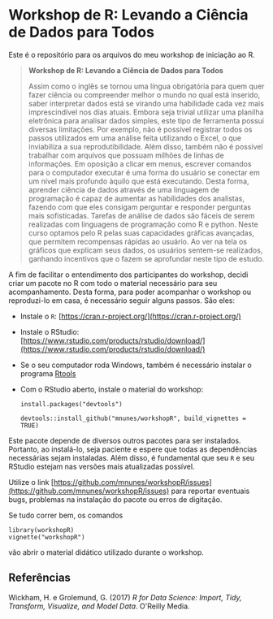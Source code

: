 # Workshop de R: Levando a Ciência de Dados para Todos

Este é o repositório para os arquivos do meu workshop de iniciação ao R.

> **Workshop de R: Levando a Ciência de Dados para Todos**
> 
> Assim como o inglês se tornou uma língua obrigatória para quem quer fazer ciência ou compreender melhor o mundo no qual está inserido, saber interpretar dados está se virando uma habilidade cada vez mais imprescindível nos dias atuais. Embora seja trivial utilizar uma planilha eletrônica para analisar dados simples, este tipo de ferramenta possui diversas limitações. Por exemplo, não é possível registrar todos os passos utilizados em uma análise feita utilizando o Excel, o que inviabiliza a sua reprodutibilidade. Além disso, também não é possível trabalhar com arquivos que possuam milhões de linhas de informações. Em oposição a clicar em menus, escrever comandos para o computador executar é uma forma do usuário se conectar em um nível mais profundo àquilo que está executando. Desta forma, aprender ciência de dados através de uma linguagem de programação é capaz de aumentar as habilidades dos analistas, fazendo com que eles consigam perguntar e responder perguntas mais sofisticadas. Tarefas de análise de dados são fáceis de serem realizadas com linguagens de programação como R e python. Neste curso optamos pelo R pelas suas capacidades gráficas avançadas, que permitem recompensas rápidas ao usuário. Ao ver na tela os gráficos que explicam seus dados, os usuários sentem-se realizados, ganhando incentivos que o fazem se aprofundar neste tipo de estudo.

A fim de facilitar o entendimento dos participantes do workshop, decidi criar um pacote no R com todo o material necessário para seu acompanhamento. Desta forma, para poder acompanhar o workshop ou reproduzi-lo em casa, é necessário seguir alguns passos. São eles:

- Instale o `R`: [https://cran.r-project.org/](https://cran.r-project.org/)

- Instale o RStudio: [https://www.rstudio.com/products/rstudio/download/](https://www.rstudio.com/products/rstudio/download/)

- Se o seu computador roda Windows, também é necessário instalar o programa [Rtools](https://cran.r-project.org/bin/windows/Rtools/)

- Com o RStudio aberto, instale o material do workshop:

    ```install.packages("devtools")```
    
    ```devtools::install_github("mnunes/workshopR", build_vignettes = TRUE)```
    
Este pacote depende de diversos outros pacotes para ser instalados. Portanto, ao instalá-lo, seja paciente e espere que todas as dependências necessárias sejam instaladas. Além disso, é fundamental que seu `R` e seu RStudio estejam nas versões mais atualizadas possível.

Utilize o link [https://github.com/mnunes/workshopR/issues](https://github.com/mnunes/workshopR/issues) para reportar eventuais bugs, problemas na instalação do pacote ou erros de digitação.
 
Se tudo correr bem, os comandos
    
    library(workshopR)
    vignette("workshopR")

vão abrir o material didático utilizado durante o workshop. 

<!---
Há alguns exercícios ao final deste material. As respostas dos exercícios estão [neste link](https://github.com/mnunes/workshopR/blob/master/exercicios.R) (em breve).
-->

## Referências

Wickham, H.	e Grolemund, G. (2017) _R for Data Science: Import, Tidy, Transform, Visualize, and Model Data_. O'Reilly Media.